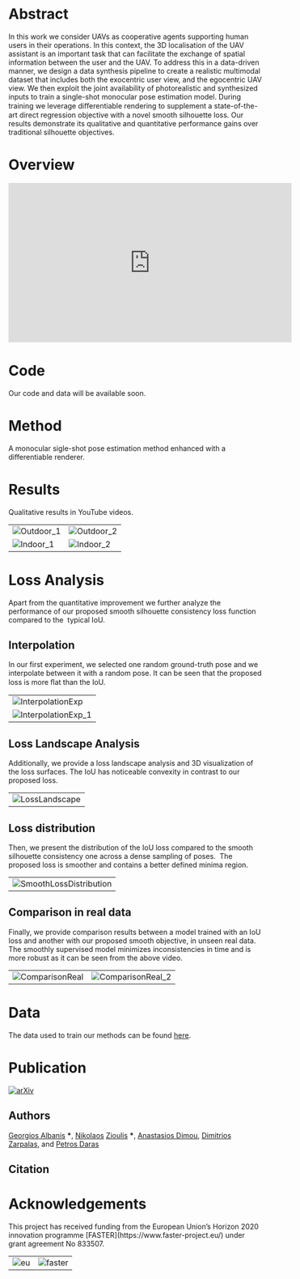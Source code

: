 # Abstract
 In this work we consider UAVs as cooperative agents supporting human users in their operations. In this context, 
 the 3D localisation of the UAV assistant is an important task that can facilitate the exchange of spatial information between the user and the UAV. 
 To address this in a data-driven manner, we design a data synthesis pipeline to create a realistic multimodal dataset that includes both the exocentric user view,
 and the egocentric UAV view. We then exploit the joint availability of photorealistic and synthesized inputs to train a single-shot monocular pose estimation model.
 During training we leverage diﬀerentiable rendering to supplement a state-of-the-art direct regression objective with a novel smooth silhouette loss.
 Our results demonstrate its qualitative and quantitative performance gains over traditional silhouette objectives.

<h1 id="overview">Overview</h1>

<iframe width="560" height="315" src="https://www.youtube.com/embed/O7MKDN9Fwms" frameborder="0" allow="accelerometer; autoplay; encrypted-media; gyroscope; picture-in-picture" allowfullscreen></iframe>

 <h1> Code </h1>
 Our code and data will be available soon.

 <h1> Method </h1>
 A monocular sigle-shot pose estimation method enhanced with a differentiable renderer.
 

<h1> Results </h1>
Qualitative results in YouTube videos.
<table>
<tr>
<td>
<img src="./assets/images/Outdoor_1.gif" alt="Outdoor_1">
</td>
<td>
<img src="./assets/images/Outdoor_2.gif" alt="Outdoor_2">
</td>
</tr>
<tr>
<td>
<img src="./assets/images/Indoor_1.gif" alt="Indoor_1">
</td>
<td>
<img src="./assets/images/Indoor_2.gif" alt="Indoor_2">
</td>
</tr>
</table>
<h1> Loss Analysis </h1>
Apart from the quantitative improvement we further analyze the performance of our proposed smooth silhouette consistency loss function compared to the  typical IoU.
<h2> Interpolation </h2>
In our first experiment, we selected one random ground-truth pose and we interpolate between it with a random pose.
It can be seen that the proposed loss is more ﬂat than the IoU.
<table>
<tr>
<td>
<img src="./assets/images/InterpolationExp.png" alt="InterpolationExp">
</td>
</tr>
<tr>
<td>
<img src="./assets/images/losses_lerp_1.gif" alt="InterpolationExp_1">
</td>
</tr>
</table>
<h2> Loss Landscape Analysis </h2>
Additionally, we provide a loss landscape analysis and 3D visualization of the loss surfaces.
The IoU has noticeable convexity in contrast to our proposed loss.
<table>
<tr>
<td>
<img src="./assets/images/LossLandscape.png" alt="LossLandscape">
</td>
</tr>
</table>
<h2> Loss distribution </h2>
Then, we present the distribution of the IoU loss compared to the smooth silhouette consistency one across a dense sampling of poses. 
The proposed loss is smoother and contains a better defined minima region.
<table>
<tr>
<td>
<img src="./assets/images/smooth_loss.png" alt="SmoothLossDistribution">
</td>
</tr>
</table>
<h2> Comparison in real data </h2>
Finally, we provide comparison results between a model trained with an IoU loss and another with our proposed smooth objective, in unseen real data. 
The smoothly supervised model minimizes inconsistencies in time and is more robust as it can be seen from the above video.
<table>
<tr>
<td>
<img src="./assets/images/IoUvsSmoothLoss_v1.gif" alt="ComparisonReal">
</td>
<td>
<img src="./assets/images/IoUvsSmoothLoss_v2.gif" alt="ComparisonReal_2">
</td>
</tr>
</table>

 <h1> Data </h1>
The data used to train our methods can be found <a href="https://vcl3d.github.io/UAVA/">here</a>.
<h1> Publication </h1>
<p><a href="https://arxiv.org/abs/3330751"><img src="./assets/images/PaperImage.png" title="arXiv paper link" alt="arXiv"></a></p>
<h2> Authors </h2>

<p><a href="https://github.com/tzole1155">Georgios Albanis</a> <strong>*</strong>, <a href="https://github.com/zokin">Nikolaos</a> <a href="https://github.com/zuru">Zioulis</a> <strong>*</strong>, <a href="https://www.iti.gr/iti/people/Anastasios_Dimou.html">Anastasios Dimou</a>, <a href="https://www.iti.gr/iti/people/Dimitrios_Zarpalas.html">Dimitrios Zarpalas</a>, and <a href="https://www.iti.gr/iti/people/Petros_Daras.html">Petros Daras</a></p>

<h2> Citation </h2>


 <h1> Acknowledgements </h1>
 This project has received funding from the European Union’s Horizon 2020 innovation programme [FASTER](https://www.faster-project.eu/) under grant agreement No 833507.

 <table>
<tr>
<td>
<img src="./assets/images/eu.png" alt="eu">
</td>
<td>
<img src="./assets/images/faster.png" alt="faster">
</td>
</tr>
</table>

<!--![eu](./assets/images/eu.png){:width="150px"} ![faster](./assets/images/faster.png){:width="150px"}-->
